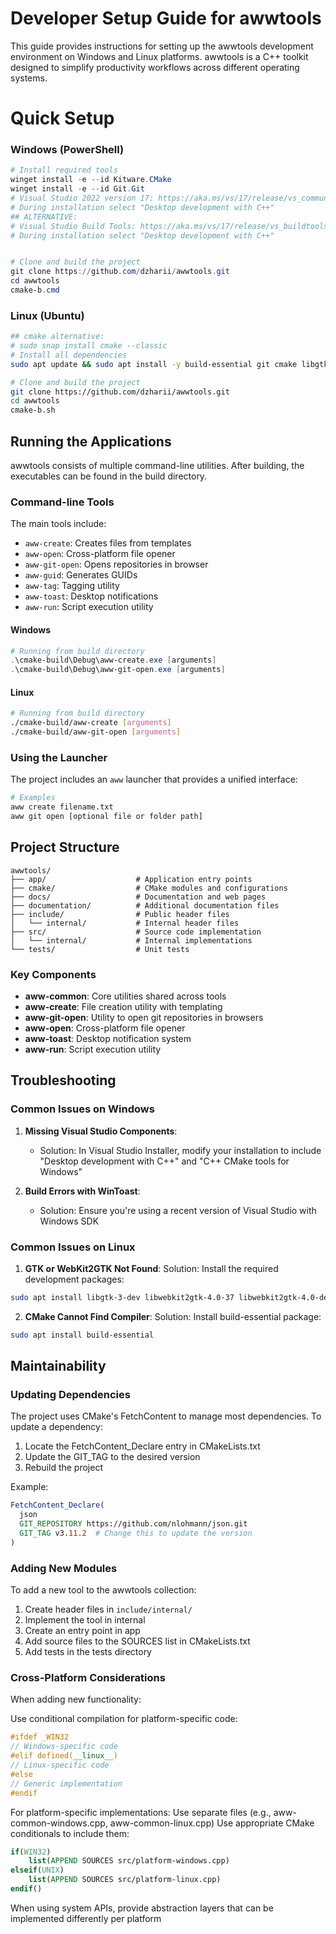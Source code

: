 # Developer Setup Guide for awwtools

This guide provides instructions for setting up the awwtools development environment on Windows and Linux platforms. awwtools is a C++ toolkit designed to simplify productivity workflows across different operating systems.

# Quick Setup

### Windows (PowerShell)

```powershell
# Install required tools
winget install -e --id Kitware.CMake
winget install -e --id Git.Git
# Visual Studio 2022 version 17: https://aka.ms/vs/17/release/vs_community.exe
# During installation select "Desktop development with C++"
## ALTERNATIVE:
# Visual Studio Build Tools: https://aka.ms/vs/17/release/vs_buildtools.exe
# During installation select "Desktop development with C++"


# Clone and build the project
git clone https://github.com/dzharii/awwtools.git
cd awwtools
cmake-b.cmd
```

### Linux (Ubuntu)

```bash
## cmake alternative:
# sudo snap install cmake --classic
# Install all dependencies
sudo apt update && sudo apt install -y build-essential git cmake libgtk-3-dev libwebkit2gtk-4.0-dev

# Clone and build the project
git clone https://github.com/dzharii/awwtools.git
cd awwtools
cmake-b.sh
```

## Running the Applications

awwtools consists of multiple command-line utilities. After building, the executables can be found in the build directory.

### Command-line Tools

The main tools include:

- `aww-create`: Creates files from templates
- `aww-open`: Cross-platform file opener
- `aww-git-open`: Opens repositories in browser
- `aww-guid`: Generates GUIDs
- `aww-tag`: Tagging utility
- `aww-toast`: Desktop notifications
- `aww-run`: Script execution utility

#### Windows

```powershell
# Running from build directory
.\cmake-build\Debug\aww-create.exe [arguments]
.\cmake-build\Debug\aww-git-open.exe [arguments]
```

#### Linux

```bash
# Running from build directory
./cmake-build/aww-create [arguments]
./cmake-build/aww-git-open [arguments]
```

### Using the Launcher

The project includes an `aww` launcher that provides a unified interface:

```bash
# Examples
aww create filename.txt
aww git open [optional file or folder path]
```

## Project Structure

```
awwtools/
├── app/                    # Application entry points
├── cmake/                  # CMake modules and configurations
├── docs/                   # Documentation and web pages
├── documentation/          # Additional documentation files
├── include/                # Public header files
│   └── internal/           # Internal header files
├── src/                    # Source code implementation
│   └── internal/           # Internal implementations
└── tests/                  # Unit tests
```

### Key Components

- **aww-common**: Core utilities shared across tools
- **aww-create**: File creation utility with templating
- **aww-git-open**: Utility to open git repositories in browsers
- **aww-open**: Cross-platform file opener
- **aww-toast**: Desktop notification system
- **aww-run**: Script execution utility

## Troubleshooting

### Common Issues on Windows

1. **Missing Visual Studio Components**:

   - Solution: In Visual Studio Installer, modify your installation to include "Desktop development with C++" and "C++ CMake tools for Windows"

2. **Build Errors with WinToast**:
   - Solution: Ensure you're using a recent version of Visual Studio with Windows SDK

### Common Issues on Linux

1. **GTK or WebKit2GTK Not Found**:
   Solution: Install the required development packages:

```bash
sudo apt install libgtk-3-dev libwebkit2gtk-4.0-37 libwebkit2gtk-4.0-dev
```

2. **CMake Cannot Find Compiler**:
   Solution: Install build-essential package:

```bash
sudo apt install build-essential
```

## Maintainability

### Updating Dependencies

The project uses CMake's FetchContent to manage most dependencies. To update a dependency:

1. Locate the FetchContent_Declare entry in CMakeLists.txt
2. Update the GIT_TAG to the desired version
3. Rebuild the project

Example:

```cmake
FetchContent_Declare(
  json
  GIT_REPOSITORY https://github.com/nlohmann/json.git
  GIT_TAG v3.11.2  # Change this to update the version
)
```

### Adding New Modules

To add a new tool to the awwtools collection:

1. Create header files in `include/internal/`
2. Implement the tool in internal
3. Create an entry point in app
4. Add source files to the SOURCES list in CMakeLists.txt
5. Add tests in the tests directory

### Cross-Platform Considerations

When adding new functionality:

Use conditional compilation for platform-specific code:

```cpp
#ifdef _WIN32
// Windows-specific code
#elif defined(__linux__)
// Linux-specific code
#else
// Generic implementation
#endif
```

For platform-specific implementations:
Use separate files (e.g., aww-common-windows.cpp, aww-common-linux.cpp)
Use appropriate CMake conditionals to include them:

```cmake
if(WIN32)
    list(APPEND SOURCES src/platform-windows.cpp)
elseif(UNIX)
    list(APPEND SOURCES src/platform-linux.cpp)
endif()
```

When using system APIs, provide abstraction layers that can be implemented differently per platform
